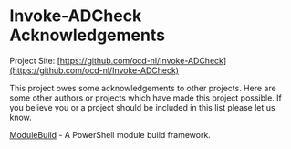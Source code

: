 # Invoke-ADCheck Acknowledgements

Project Site: [https://github.com/ocd-nl/Invoke-ADCheck](https://github.com/ocd-nl/Invoke-ADCheck)

This project owes some acknowledgements to other projects. Here are some other authors or projects which have made this project possible. If you believe you or a project should be included in this list please let us know.

[ModuleBuild](https://github.com/zloeber/ModuleBuild) - A PowerShell module build framework.
